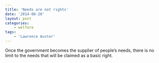```yaml
---
title: 'Needs are not rights'
date: '2014-08-20'
layout: post
categories:
    - welfare
tags:
    - 'Lawrence Auster'
---
```


Once the government becomes the supplier of people’s needs, there is no limit to the needs that will be claimed as a basic right.
